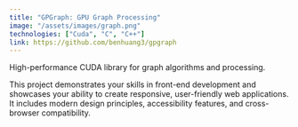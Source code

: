 ```yaml
---
title: "GPGraph: GPU Graph Processing"
image: "/assets/images/graph.png"
technologies: ["Cuda", "C", "C++"]
link: https://github.com/benhuang3/gpgraph
---
```


High-performance CUDA library for graph algorithms and processing.

This project demonstrates your skills in front-end development and showcases your ability to create responsive, user-friendly web applications. It includes modern design principles, accessibility features, and cross-browser compatibility.
